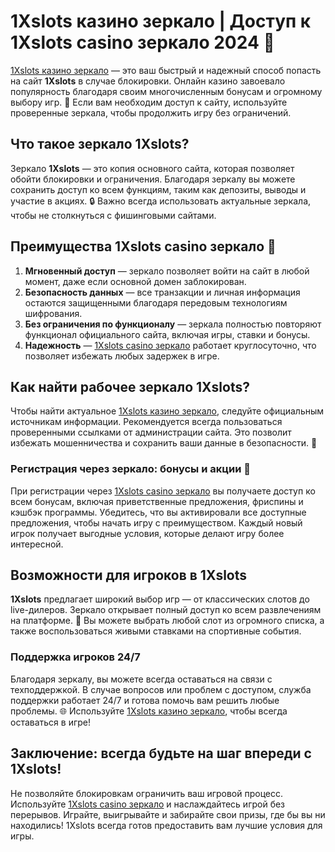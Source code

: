 # 1Xslots казино зеркало | Доступ к 1Xslots casino зеркало 2024 🌟

[1Xslots казино зеркало](https://brandplay.link/R4xfxqdm) — это ваш быстрый и надежный способ попасть на сайт **1Xslots** в случае блокировки. Онлайн казино завоевало популярность благодаря своим многочисленным бонусам и огромному выбору игр. 🎰 Если вам необходим доступ к сайту, используйте проверенные зеркала, чтобы продолжить игру без ограничений.

## Что такое зеркало 1Xslots?

Зеркало **1Xslots** — это копия основного сайта, которая позволяет обойти блокировки и ограничения. Благодаря зеркалу вы можете сохранить доступ ко всем функциям, таким как депозиты, выводы и участие в акциях. 🔒 Важно всегда использовать актуальные зеркала, чтобы не столкнуться с фишинговыми сайтами.

## Преимущества 1Xslots casino зеркало 🚀

1. **Мгновенный доступ** — зеркало позволяет войти на сайт в любой момент, даже если основной домен заблокирован.
2. **Безопасность данных** — все транзакции и личная информация остаются защищенными благодаря передовым технологиям шифрования.
3. **Без ограничения по функционалу** — зеркала полностью повторяют функционал официального сайта, включая игры, ставки и бонусы.
4. **Надежность** — [1Xslots casino зеркало](https://brandplay.link/R4xfxqdm) работает круглосуточно, что позволяет избежать любых задержек в игре.

## Как найти рабочее зеркало 1Xslots?

Чтобы найти актуальное [1Xslots казино зеркало](https://brandplay.link/R4xfxqdm), следуйте официальным источникам информации. Рекомендуется всегда пользоваться проверенными ссылками от администрации сайта. Это позволит избежать мошенничества и сохранить ваши данные в безопасности. 💼

### Регистрация через зеркало: бонусы и акции 🎁

При регистрации через [1Xslots casino зеркало](https://brandplay.link/R4xfxqdm) вы получаете доступ ко всем бонусам, включая приветственные предложения, фриспины и кэшбэк программы. Убедитесь, что вы активировали все доступные предложения, чтобы начать игру с преимуществом. Каждый новый игрок получает выгодные условия, которые делают игру более интересной.

## Возможности для игроков в 1Xslots

**1Xslots** предлагает широкий выбор игр — от классических слотов до live-дилеров. Зеркало открывает полный доступ ко всем развлечениям на платформе. 💫 Вы можете выбрать любой слот из огромного списка, а также воспользоваться живыми ставками на спортивные события.

### Поддержка игроков 24/7

Благодаря зеркалу, вы можете всегда оставаться на связи с техподдержкой. В случае вопросов или проблем с доступом, служба поддержки работает 24/7 и готова помочь вам решить любые проблемы. 🌐 Используйте [1Xslots казино зеркало](https://brandplay.link/R4xfxqdm), чтобы всегда оставаться в игре!

## Заключение: всегда будьте на шаг впереди с 1Xslots!

Не позволяйте блокировкам ограничить ваш игровой процесс. Используйте [1Xslots casino зеркало](https://brandplay.link/R4xfxqdm) и наслаждайтесь игрой без перерывов. Играйте, выигрывайте и забирайте свои призы, где бы вы ни находились! 1Xslots всегда готов предоставить вам лучшие условия для игры.
